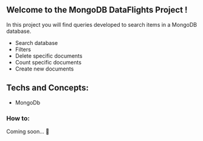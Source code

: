 ## Welcome to the MongoDB DataFlights Project !

In this project you will find queries developed to search items in a MongoDB database.

- Search database
- Filters
- Delete specific documents
- Count specific documents
- Create new documents

## Techs and Concepts:

- MongoDb

### How to:

Coming soon... 🚧
